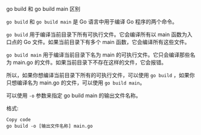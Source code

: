 go build 和 go build main 区别



`go build` 和 `go build main` 是 Go 语言中用于编译 Go 程序的两个命令。

`go build` 用于编译当前目录下所有可执行文件。它会编译所有以 main 函数为入口点的 Go 文件。如果当前目录下有多个 main 函数，它会编译所有这些文件。

`go build main` 用于编译当前目录下名为 main 的可执行文件。它只会编译那些名为 main.go 的文件。如果当前目录下不存在这样的文件，它会报错。

所以，如果你想编译当前目录下所有的可执行文件，可以使用 `go build` ，如果你只想编译名为 main.go 的文件，可以使用 `go build main`。



可以使用 `-o` 参数来指定 go build main 的输出文件名称。

格式:

```
Copy code
go build -o [输出文件名称] main.go 
```